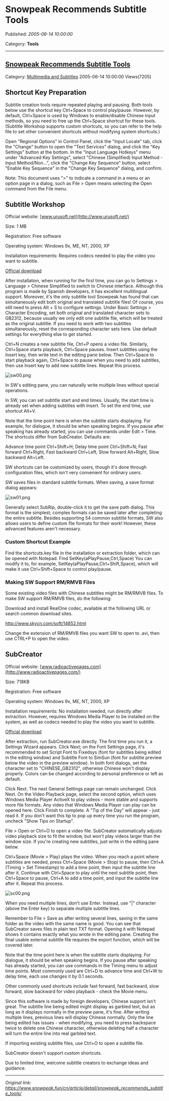 # Snowpeak Recommends Subtitle Tools

Published: *2005-06-14 10:00:00*

Category: __Tools__

---------

## [Snowpeak Recommends Subtitle Tools](/cn/article/detail/snowpeak_recommends_subtitle_tools/)

Category: [Multimedia and Subtitles](/cn/article/category/multimedia_subtitle/) 2005-06-14 10:00:00 Views(7205)

## Shortcut Key Preparation

Subtitle creation tools require repeated playing and pausing. Both tools below use the shortcut key Ctrl+Space to control play/pause. However, by default, Ctrl+Space is used by Windows to enable/disable Chinese input methods, so you need to free up the Ctrl+Space shortcut for these tools. (Subtitle Workshop supports custom shortcuts, so you can refer to the help file to set other convenient shortcuts without modifying system shortcuts.)

Open "Regional Options" in Control Panel, click the "Input Locale" tab, click the "Change" button to open the "Text Services" dialog, and click the "Key Settings" button at the bottom. In the "Input Language Hotkeys" menu under "Advanced Key Settings", select "Chinese (Simplified) Input Method - Input Method/Non...", click the "Change Key Sequence" button, select "Enable Key Sequence" in the "Change Key Sequence" dialog, and confirm.

Note: This document uses ">" to indicate a command in a menu or an option page in a dialog, such as File > Open means selecting the Open command from the File menu.

## Subtitle Workshop

Official website: [www.urusoft.net](http://www.urusoft.net/)

Size: 1 MB

Registration: Free software

Operating system: Windows 9x, ME, NT, 2000, XP

Installation requirements: Requires codecs needed to play the video you want to subtitle.

[Official download](http://www.urusoft.net/download.php?lang=1&id=sw)

After installation, when running for the first time, you can go to Settings > Language > Chinese Simplified to switch to Chinese interface. Although this program is made by Spanish developers, it has excellent multilingual support. Moreover, it's the only subtitle tool Snowpeak has found that can simultaneously edit both original and translated subtitle files! Of course, you still need to press Alt + S to configure settings. Under Basic Settings > Character Encoding, set both original and translated character sets to GB2312, because usually we only edit one subtitle file, which will be treated as the original subtitle. If you need to work with two subtitles simultaneously, reset the corresponding character sets here. Use default settings for everything else to get started.

Ctrl+N creates a new subtitle file, Ctrl+P opens a video file. Similarly, Ctrl+Space starts playback, Ctrl+Space pauses. Insert subtitles using the Insert key, then write text in the editing pane below. Then Ctrl+Space to start playback again, Ctrl+Space to pause when you need to add subtitles, then use Insert key to add new subtitle lines. Repeat this process.

![sw00.png](../assets/img/20050614_snowpeak_recommends_01.png)

In SW's editing pane, you can naturally write multiple lines without special operations.

In SW, you can set subtitle start and end times. Usually, the start time is already set when adding subtitles with Insert. To set the end time, use shortcut Alt+V.

Note that the time point here is when the subtitle starts displaying. For example, for dialogue, it should be when speaking begins. If you pause after speaking has already started, you can use commands under Edit > Time. The shortcuts differ from SubCreator. Defaults are:

Advance time point Ctrl+Shift+H; Delay time point Ctrl+Shift+N;
Fast forward Ctrl+Right, Fast backward Ctrl+Left, Slow forward Alt+Right, Slow backward Alt+Left.

SW shortcuts can be customized by users, though it's done through configuration files, which isn't very convenient for ordinary users.

SW saves files in standard subtitle formats. When saving, a save format dialog appears:

![sw01.png](../assets/img/20050614_snowpeak_recommends_02.png)

Generally select SubRip, double-click it to get the save path dialog. This format is the simplest; complex formats can be saved later after completing the entire subtitle. Besides supporting 54 common subtitle formats, SW also allows users to define custom file formats for their work! However, these advanced features aren't necessary.

### Custom Shortcut Example

Find the shortcuts.key file in the installation or extraction folder, which can be opened with Notepad. Find
SetKey(aPlayPause,Ctrl,Space)
You can modify it to, for example, SetKey(aPlayPause,Ctrl+Shift,Space), which will make it use Ctrl+Shift+Space to control play/pause.

### Making SW Support RM/RMVB Files

Some existing video files with Chinese subtitles might be RM/RMVB files. To make SW support RM/RMVB files, do the following:

Download and install RealOne codec, available at the following URL or search common download sites.

<http://www.skycn.com/soft/14852.html>

Change the extension of RM/RMVB files you want SW to open to .avi, then use CTRL+P to open the video.

## SubCreator

Official website: [www.radioactivepages.com](http://www.radioactivepages.com/)

Size: 718KB

Registration: Free software

Operating system: Windows 9x, ME, NT, 2000, XP

Installation requirements: No installation needed, run directly after extraction. However, requires Windows Media Player to be installed on the system, as well as codecs needed to play the video you want to subtitle.

[Official download](http://www.radioactivepages.com/download/SubCreator1.2.0.117.zip)

After extraction, run SubCreator.exe directly. The first time you run it, a Settings Wizard appears. Click Next; on the Font Settings page, it's recommended to set Script Font to Fixedsys (font for subtitles being edited in the editing window) and Subtitle Font to SimSun (font for subtitle preview below the video in the preview window). In both font dialogs, set the character set to "CHINESE_GB2312", otherwise Chinese won't display properly. Colors can be changed according to personal preference or left as default.

Click Next. The next General Settings page can remain unchanged. Click Next. On the Video Playback page, select the second option, which uses Windows Media Player ActiveX to play videos - more stable and supports more file formats. Any video that Windows Media Player can play can be opened here. Click Finish to complete. A "Tip of the Day" will appear - just read it. If you don't want this tip to pop up every time you run the program, uncheck "Show Tips on Startup".

File > Open or Ctrl+O to open a video file. SubCreator automatically adjusts video playback size to fit the window, but won't play videos larger than the window size. If you're creating new subtitles, just write in the editing pane below.

Ctrl+Space (Movie > Play) plays the video. When you reach a point where subtitles are needed, press Ctrl+Space (Movie > Stop) to pause, then Ctrl+A (Timing > Set Timestamp) to add a time point, then input the subtitle line after it. Continue with Ctrl+Space to play until the next subtitle point, then Ctrl+Space to pause, Ctrl+A to add a time point, and input the subtitle line after it. Repeat this process.

![sc00.png](../assets/img/20050614_snowpeak_recommends_03.png)

When you need multiple lines, don't use Enter. Instead, use "|" character (above the Enter key) to separate multiple subtitle lines.

Remember to File > Save as after writing several lines, saving in the same folder as the video with the same name is good. You can see that SubCreator saves files in plain text TXT format. Opening it with Notepad shows it contains exactly what you wrote in the editing pane. Creating the final usable external subtitle file requires the export function, which will be covered later.

Note that the time point here is when the subtitle starts displaying. For dialogue, it should be when speaking begins. If you pause after speaking has already started, you can use commands in the Timing menu to adjust time points. Most commonly used are Ctrl+D to advance time and Ctrl+W to delay time, each use changes it by 0.1 seconds.

Other commonly used shortcuts include fast forward, fast backward, slow forward, slow backward for video playback - check the Movie menu.

Since this software is made by foreign developers, Chinese support isn't great. The subtitle line being edited might display as garbled text, but as long as it displays normally in the preview pane, it's fine. After writing multiple lines, previous lines will display Chinese normally. Only the line being edited has issues - when modifying, you need to press backspace twice to delete one Chinese character, otherwise deleting half a character will turn the entire line into real garbled text.

If importing existing subtitle files, use Ctrl+O to open a subtitle file.

SubCreator doesn't support custom shortcuts.

Due to limited time, welcome subtitle creators to exchange ideas and guidance.

---
*Original link: https://www.snowpeak.fun/cn/article/detail/snowpeak_recommends_subtitle_tools/*